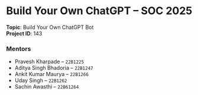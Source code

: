 # Build Your Own ChatGPT – SOC 2025

**Topic**: Build Your Own ChatGPT Bot  
**Project ID**: 143  

### Mentors
- Pravesh Kharpade – `22B1225`  
- Aditya Singh Bhadoria – `22B1247`  
- Ankit Kumar Maurya – `22B1266`  
- Uday Singh – `22B1262`  
- Sachin Awasthi – `22B61264`


